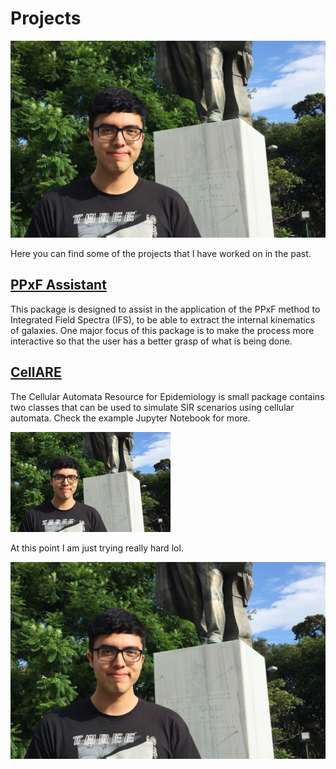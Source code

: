 
# Projects

![](images/picture.jpg "image 1")

Here you can find some of the projects that I have worked on in the past.

## [PPxF Assistant](https://github.com/DiegoGH117/ppxf_assistant)
This package is designed to assist in the application of the PPxF method to Integrated Field Spectra (IFS), to be able to extract the internal kinematics of galaxies. One major focus of this package is to make the process more interactive so that the user has a better grasp of what is being done.

## [CellARE](https://github.com/DiegoGH117/cellare)
The Cellular Automata Resource for Epidemiology is small package contains two classes that can be used to simulate SIR scenarios using cellular automata. Check the example Jupyter Notebook for more.

<img src="images/picture.jpg" alt="image1" width="256" height="160">

At this point I am just trying really hard lol.

<div style="text-align: center">
<a href="https://github.com/DiegoGH117/cellare">

<img src="images/picture.jpg" align="center"></a>
</div>
